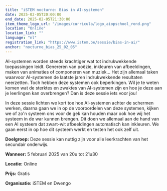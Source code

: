 ```yaml
---
title: "iSTEM nocturne: Bias in AI-systemen"
date: 2025-02-05T20:00:00
end_date: 2025-02-05T21:30:00
item_theme_logo_url: "/images/curricula/logo_aiopschool_rond.png"
location: "Online"
location_link: ""
language: "nl"
registration_link: "https://www.istem.be/sessie/bias-in-ai/"
anchor: "nocturne_bias_25_02_05"
---
```


AI-systemen worden steeds krachtiger wat tot indrukwekkende toepassingen leidt. Genereren van poëzie, inkleuren van afbeeldingen, maken van animaties of componeren van muziek... Het zijn allemaal taken waarvoor AI-systemen de laatste jaren indrukwekkende resultaten neerzetten. Toch hebben deze systemen ook beperkingen. Wil je te weten komen wat de sterktes en zwaktes van AI-systemen zijn en hoe je deze aan je leerlingen kan overbrengen? Dan is deze sessie iets voor jou!

In deze sessie lichten we kort toe hoe AI-systemen achter de schermen werken, daarna gaan we in op de vooroordelen van deze systemen, kijken we of zo'n systeem ons voor de gek kan houden maar ook hoe wij het systeem in de war kunnen brengen. Dit doen we allemaal aan de hand van een AI systeem dat zwart-wit afbeeldingen automatisch kan inkleuren. We gaan eerst in op hoe dit systeem werkt en testen het ook zelf uit.

**Doelgroep:** Deze sessie kan nuttig zijn voor alle leerkrachten van het secundair onderwijs.

**Wanneer:**  5 februari 2025 van 20u tot 21u30

**Locatie:** Online 

**Prijs:** Gratis

**Organisatie:** iSTEM en Dwengo